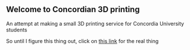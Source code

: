 ## Welcome to Concordian 3D printing

An attempt at making a small 3D printing service for Concordia University students

So until I figure this thing out, click on [this link](Home.html) for the real thing